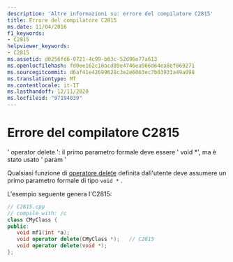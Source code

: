 ```yaml
---
description: 'Altre informazioni su: errore del compilatore C2815'
title: Errore del compilatore C2815
ms.date: 11/04/2016
f1_keywords:
- C2815
helpviewer_keywords:
- C2815
ms.assetid: d0256fd6-0721-4c99-b03c-52d96e77a613
ms.openlocfilehash: fd0ee162c10acd89e4746ea906d64ea8ef069271
ms.sourcegitcommit: d6af41e42699628c3e2e6063ec7b03931a49a098
ms.translationtype: MT
ms.contentlocale: it-IT
ms.lasthandoff: 12/11/2020
ms.locfileid: "97194839"
---
```

# <a name="compiler-error-c2815"></a>Errore del compilatore C2815

' operator delete ': il primo parametro formale deve essere ' void *', ma è stato usato ' param '

Qualsiasi funzione di [operatore delete](../../standard-library/new-operators.md#op_delete) definita dall'utente deve assumere un primo parametro formale di tipo `void *` .

L'esempio seguente genera l'C2815:

```cpp
// C2815.cpp
// compile with: /c
class CMyClass {
public:
   void mf1(int *a);
   void operator delete(CMyClass *);   // C2815
   void operator delete(void *);
};
```
